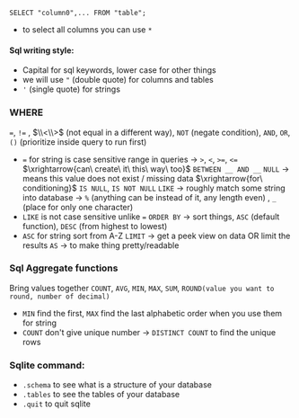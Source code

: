 ```
SELECT "column0",... FROM "table";
```
* to select all columns you can use `*`
#### Sql writing style:
*  Capital for sql keywords, lower case for other things
* we will use `"` (double quote) for columns and tables
* `'` (single quote) for strings
### WHERE
`=`, `!=` , $\\<\\>$ (not equal in a different way), `NOT` (negate condition), `AND`, `OR`, `()` (prioritize inside query to run first)
* `=` for string is case sensitive
range in queries $\rightarrow$ `>`, `<`, `>=`, `<=` $\xrightarrow{can\ create\ it\ this\ way\ too}$ `BETWEEN __ AND __` 
`NULL` $\rightarrow$ means this value does not exist / missing data $\xrightarrow{for\ conditioning}$ `IS NULL`, `IS NOT NULL`
`LIKE` $\rightarrow$ roughly match some string into database $\rightarrow$ `%` (anything can be instead of it, any length even) , `_` (place for only one character)
* `LIKE` is not case sensitive unlike `=`
`ORDER BY` $\rightarrow$ sort things, `ASC` (default function), `DESC` (from highest to lowest)
* `ASC` for string sort from A-Z
`LIMIT` $\rightarrow$ get a peek view on data OR limit the results
`AS` $\rightarrow$ to make thing pretty/readable
### Sql Aggregate functions
Bring values together
`COUNT`, `AVG`, `MIN`, `MAX`, `SUM`, `ROUND(value you want to round, number of decimal)`
* `MIN` find the first, `MAX` find the last alphabetic order when you use them for string
* `COUNT` don't give unique number $\rightarrow$ `DISTINCT COUNT` to find the unique rows
### Sqlite command:
* `.schema` to see what is a structure of your database
* `.tables` to see the tables of your database
* `.quit` to quit sqlite